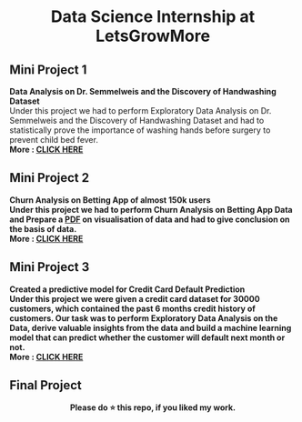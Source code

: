 <div align="center">
  
#  Data Science Internship at LetsGrowMore
</div>

## Mini Project 1
<b>Data Analysis on Dr. Semmelweis and the Discovery of Handwashing Dataset</b><br>
Under this project we had to perform Exploratory Data Analysis on Dr. Semmelweis and the Discovery of Handwashing Dataset and had to statistically prove the importance of washing hands before surgery to prevent child bed fever.<b><br/>
<b>More : [CLICK HERE](https://www.kaggle.com/carolzhangdc/imdb-5000-movie-dataset)<b>

## Mini Project 2
<b>Churn Analysis on Betting App  of almost 150k users</b><br>
Under this project we had to perform Churn Analysis on Betting App Data and Prepare a [PDF](https://github.com/rohitsahu70/DATA-SCIENCE-INTERN-AT-LGMVIP/blob/main/CHURN%20ANALYSIS/churnAnalsisBigBash.pdf) on visualisation of data and had to give conclusion on the basis of data.<b><br/>
<b>More : [CLICK HERE](https://github.com/rohitsahu70/DATA-SCIENCE-INTERN-AT-LGMVIP/tree/main/CHURN%20ANALYSIS)<b>

## Mini Project 3
<b>Created a predictive model for Credit Card Default Prediction</b><br>
Under this project we were given a credit card dataset for 30000 customers, which contained the past 6 months credit history of customers. Our task was to perform Exploratory Data Analysis on the Data, derive valuable insights from the data and build a machine learning model that can predict whether the customer will default next month or not.<b><br/>
<b>More : [CLICK HERE]()<b>

## Final Project



<div align="center">
  <b>Please do ⭐ this repo, if you liked my work.</b>
</div>
